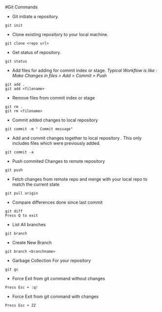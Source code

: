 #Git Commands

* Git initiate a repository.

```
git init
```
* Clone existing repository to your local machine.

```
git clone <repo url>
```
* Get status of repository.
```
git status
```
* Add files for adding for commit index or stage.
_Typical Workflow is like  : Make Changes in files > Add > Commit > Push_

```
git add .
git add <filename>
```
* Remove files from commit index or stage 

```
git rm .
git rm <filename>
```
* Commit added changes to local repository
```
git commit -m " Commit message"
```
* Add and commit changes together to local repository . This only includes files which were previously added.
```
git commit -a 
```
* Push commited Changes to remote repository
```
git push
```
* Fetch changes from remote repo and merge with your local repo to match the current state

```
git pull origin
```
* Compare differences done since last commit
```
git diff
Press Q to exit 
```
* List All branches
```
git branch
```
* Create New Branch
```
git branch <branchname>
```
* Garbage Collection For your repository
```
git gc
```
* Force Exit from git command without changes
```
Press Esc + :q! 
```
* Force Exit from git command with changes
```
Press Esc + ZZ 
```
